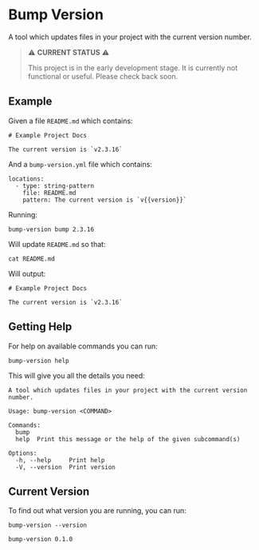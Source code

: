 # Bump Version

A tool which updates files in your project with the current version number.

> ⚠️ **CURRENT STATUS** ⚠️
>
> This project is in the early development stage. It is currently not functional or useful.
> Please check back soon.

## Example

Given a file `README.md` which contains:

```text, file(path="README.md")
# Example Project Docs

The current version is `v2.3.16`
```

And a `bump-version.yml` file which contains:

```yaml, file(path="bump-version.yml")
locations:
  - type: string-pattern
    file: README.md
    pattern: The current version is `v{{version}}`
```

Running:

```shell, script()
bump-version bump 2.3.16
```

Will update `README.md` so that:

```shell, script()
cat README.md
```

Will output:

```text, verify()
# Example Project Docs

The current version is `v2.3.16`
```

## Getting Help

For help on available commands you can run:

```shell, script()
bump-version help
```

This will give you all the details you need:

```text, verify()
A tool which updates files in your project with the current version number.

Usage: bump-version <COMMAND>

Commands:
  bump  
  help  Print this message or the help of the given subcommand(s)

Options:
  -h, --help     Print help
  -V, --version  Print version
```

## Current Version

To find out what version you are running, you can run:
```shell, script()
bump-version --version
```

```text, verify()
bump-version 0.1.0
```
